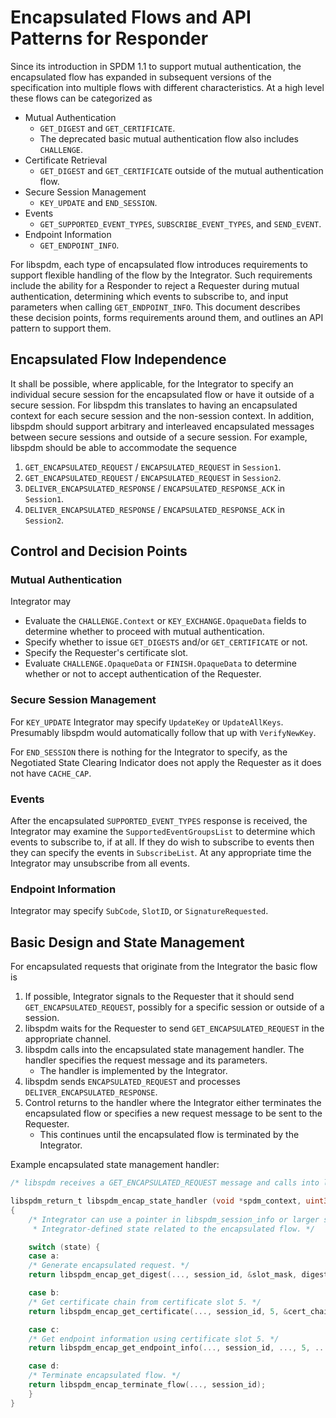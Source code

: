 # Encapsulated Flows and API Patterns for Responder

Since its introduction in SPDM 1.1 to support mutual authentication, the encapsulated flow has
expanded in subsequent versions of the specification into multiple flows with different
characteristics. At a high level these flows can be categorized as

- Mutual Authentication
    - `GET_DIGEST` and `GET_CERTIFICATE`.
    - The deprecated basic mutual authentication flow also includes `CHALLENGE`.
- Certificate Retrieval
    - `GET_DIGEST` and `GET_CERTIFICATE` outside of the mutual authentication flow.
- Secure Session Management
    - `KEY_UPDATE` and `END_SESSION`.
- Events
    - `GET_SUPPORTED_EVENT_TYPES`, `SUBSCRIBE_EVENT_TYPES`, and `SEND_EVENT`.
- Endpoint Information
    - `GET_ENDPOINT_INFO`.

For libspdm, each type of encapsulated flow introduces requirements to support flexible handling of
the flow by the Integrator. Such requirements include the ability for a Responder to reject a
Requester during mutual authentication, determining which events to subscribe to, and input
parameters when calling `GET_ENDPOINT_INFO`. This document describes these decision points, forms
requirements around them, and outlines an API pattern to support them.

## Encapsulated Flow Independence

It shall be possible, where applicable, for the Integrator to specify an individual secure session
for the encapsulated flow or have it outside of a secure session. For libspdm this translates to
having an encapsulated context for each secure session and the non-session context. In addition,
libspdm should support arbitrary and interleaved encapsulated messages between secure sessions and
outside of a secure session. For example, libspdm should be able to accommodate the sequence
1. `GET_ENCAPSULATED_REQUEST` / `ENCAPSULATED_REQUEST` in `Session1`.
2. `GET_ENCAPSULATED_REQUEST` / `ENCAPSULATED_REQUEST` in `Session2`.
3. `DELIVER_ENCAPSULATED_RESPONSE` / `ENCAPSULATED_RESPONSE_ACK` in `Session1`.
4. `DELIVER_ENCAPSULATED_RESPONSE` / `ENCAPSULATED_RESPONSE_ACK` in `Session2`.

## Control and Decision Points

### Mutual Authentication

Integrator may
- Evaluate the `CHALLENGE.Context` or `KEY_EXCHANGE.OpaqueData` fields to determine whether to
  proceed with mutual authentication.
- Specify whether to issue `GET_DIGESTS` and/or `GET_CERTIFICATE` or not.
- Specify the Requester's certificate slot.
- Evaluate `CHALLENGE.OpaqueData` or `FINISH.OpaqueData` to determine whether or not to accept
  authentication of the Requester.

### Secure Session Management

For `KEY_UPDATE` Integrator may specify `UpdateKey` or `UpdateAllKeys`. Presumably libspdm would
automatically follow that up with `VerifyNewKey`.

For `END_SESSION` there is nothing for the Integrator to specify, as the Negotiated State Clearing
Indicator does not apply the Requester as it does not have `CACHE_CAP`.

### Events

After the encapsulated `SUPPORTED_EVENT_TYPES` response is received, the Integrator may examine the
`SupportedEventGroupsList` to determine which events to subscribe to, if at all. If they do wish
to subscribe to events then they can specify the events in `SubscribeList`. At any appropriate time
the Integrator may unsubscribe from all events.

### Endpoint Information

Integrator may specify `SubCode`, `SlotID`, or `SignatureRequested`.

## Basic Design and State Management

For encapsulated requests that originate from the Integrator the basic flow is

1. If possible, Integrator signals to the Requester that it should send `GET_ENCAPSULATED_REQUEST`,
   possibly for a specific session or outside of a session.
2. libspdm waits for the Requester to send `GET_ENCAPSULATED_REQUEST` in the appropriate channel.
3. libspdm calls into the encapsulated state management handler. The handler specifies the request
   message and its parameters.
    - The handler is implemented by the Integrator.
4. libspdm sends `ENCAPSULATED_REQUEST` and processes `DELIVER_ENCAPSULATED_RESPONSE`.
5. Control returns to the handler where the Integrator either terminates the encapsulated flow or
   specifies a new request message to be sent to the Requester.
    - This continues until the encapsulated flow is terminated by the Integrator.

Example encapsulated state management handler:
```C
/* libspdm receives a GET_ENCAPSULATED_REQUEST message and calls into libspdm_encap_state_handler */

libspdm_return_t libspdm_encap_state_handler (void *spdm_context, uint32_t *session_id, ...)
{
    /* Integrator can use a pointer in libspdm_session_info or larger spdm_context to access
     * Integrator-defined state related to the encapsulated flow. */

    switch (state) {
    case a:
    /* Generate encapsulated request. */
    return libspdm_encap_get_digest(..., session_id, &slot_mask, digest_buffer);

    case b:
    /* Get certificate chain from certificate slot 5. */
    return libspdm_encap_get_certificate(..., session_id, 5, &cert_chain_size, cert_chain_buffer);

    case c:
    /* Get endpoint information using certificate slot 5. */
    return libspdm_encap_get_endpoint_info(..., session_id, ..., 5, ...);

    case d:
    /* Terminate encapsulated flow. */
    return libspdm_encap_terminate_flow(..., session_id);
    }
}
```
